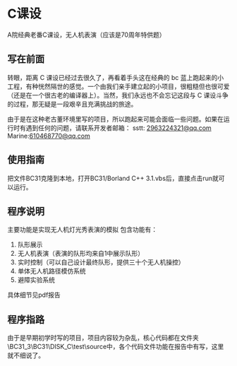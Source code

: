 # C课设
A院经典老番C课设，无人机表演（应该是70周年特供题）

## 写在前面
转眼，距离 C 课设已经过去很久了，再看着手头这在经典的 bc 蓝上跑起来的小工程，有种恍然隔世的感觉。一个由我们亲手建立起的小项目，很粗糙但也很可爱（还是在一个很古老的编译器上）。当然，我们永远也不会忘记这段与 C 课设斗争的过程，那无疑是一段艰辛且充满挑战的旅途。

由于是在这种老古董环境里写的项目，所以跑起来可能会面临一些问题。如果在运行时有遇到任何的问题，请联系开发者邮箱：
sstt: 2963224321@qq.com  Marine:610468770@qq.com

## 使用指南
把文件BC31克隆到本地，打开BC31/Borland C++ 3.1.vbs后，直接点击run就可以运行。

## 程序说明
主要功能是实现无人机灯光秀表演的模拟
包含功能有：

1. 队形展示
2. 无人机表演（表演的队形均来自1中展示队形）
3. 实时控制（可以自己设计最终队形，提供三十个无人机操控）
4. 单体无人机路径模仿系统
5. 避障实验系统

具体细节见pdf报告

## 程序指路

由于是早期初学时写的项目，项目内容较为杂乱，核心代码都在文件夹\BC31_3\BC31\DISK_C\test\source中，各个代码文件功能在报告中有写，这里就不细说了。

